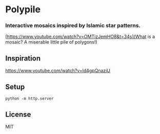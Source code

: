 # Polypile

### Interactive mosaics inspired by Islamic star patterns.

[https://www.youtube.com/watch?v=OMTizJemHO8&t=34s](What is a mosaic? A miserable little pile of polygons!)

Inspiration
-----------

https://www.youtube.com/watch?v=ld4gpQnaziU

Setup
-----

`python -m http.server`

License
-------

MIT
